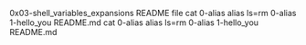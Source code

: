 0x03-shell_variables_expansions README file 
cat 0-alias
alias ls=rm 0-alias 1-hello_you README.md
cat 0-alias
alias ls=rm 0-alias 1-hello_you README.md
